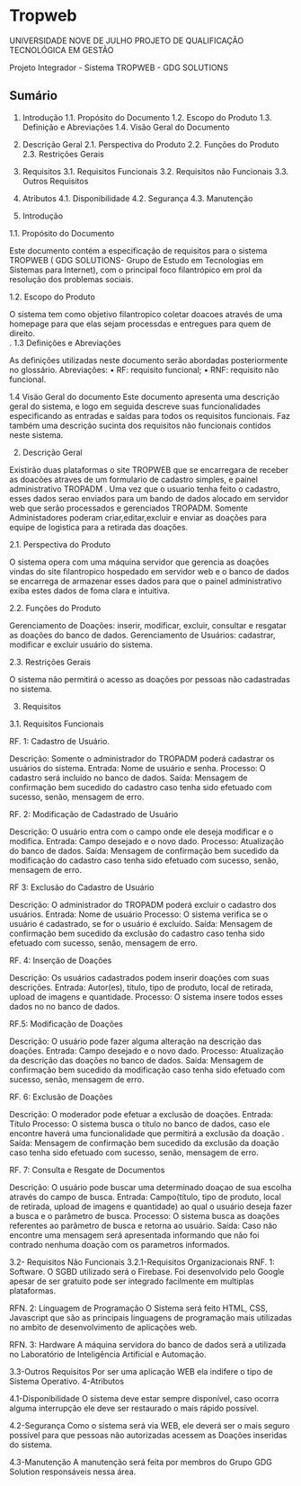 # Tropweb
UNIVERSIDADE NOVE DE JULHO
PROJETO DE QUALIFICAÇÃO TECNOLÓGICA EM GESTÃO

Projeto Integrador - Sistema TROPWEB - GDG SOLUTIONS

Sumário
-------------------------------------------------------
1.	Introdução
1.1.	Propósito do Documento
1.2.	Escopo do Produto
1.3.	Definição e Abreviações
1.4.	Visão Geral do Documento

2.	Descrição Geral
2.1.	Perspectiva do Produto
2.2.	Funções do Produto
2.3.	 Restrições Gerais

3.	Requisitos
3.1.	Requisitos Funcionais
3.2.	Requisitos não Funcionais 3.3. Outros Requisitos

4.	Atributos
4.1.	Disponibilidade
4.2.	Segurança
4.3.	Manutenção
 
1.	Introdução

1.1.	Propósito do Documento

Este documento contém a especificação de requisitos para o sistema TROPWEB ( GDG SOLUTIONS- Grupo de Estudo em Tecnologias em Sistemas para Internet), com o principal foco filantrópico em prol da resolução dos problemas sociais.

1.2.	Escopo do Produto

O sistema tem como objetivo filantropico coletar doacoes através de uma homepage para que elas sejam processdas e entregues para quem de direito.  
  .
1.3	Definições e Abreviações

As definições utilizadas neste documento serão abordadas posteriormente no glossário. Abreviações:
•	RF: requisito funcional;
•	RNF: requisito não funcional.


1.4	Visão Geral do documento
Este documento apresenta uma descrição geral do sistema, e logo em seguida descreve suas funcionalidades especificando as entradas e saídas para todos os requisitos funcionais. Faz também uma descrição sucinta dos requisitos não funcionais contidos neste sistema.

2.	Descrição Geral

Existirão duas plataformas o site TROPWEB que se encarregara de receber as doacões atraves de um formulario de cadastro simples, e painel administrativo TROPADM . 
Uma vez que  o usuario tenha feito o cadastro, esses dados serao enviados para um bando de dados alocado em servidor web que serão processados e gerenciados TROPADM.
Somente Administadores poderam criar,editar,excluir e enviar as doações para equipe de logistica para a retirada das doações.  
 
2.1.	Perspectiva do Produto

O sistema opera com uma máquina servidor que gerencia as doações vindas do site filantropico hospedado em servidor web e o banco de dados se encarrega de armazenar esses dados para que o painel administrativo exiba estes dados de foma clara e intuitiva. 

2.2.	Funções do Produto

Gerenciamento de Doações: inserir, modificar, excluir, consultar e resgatar as doações do banco de dados.
Gerenciamento de Usuários: cadastrar, modificar e excluir usuário do sistema.

2.3.	Restrições Gerais

O sistema não permitirá o acesso as doações por pessoas não cadastradas no sistema.
 
3.	Requisitos

3.1.	Requisitos Funcionais

RF. 1: Cadastro de Usuário.

Descrição: Somente o administrador do TROPADM poderá cadastrar os usuários do sistema. Entrada: Nome de usuário e senha.
Processo: O cadastro será incluído no banco de dados.
Saída: Mensagem de confirmação bem sucedido do cadastro caso tenha sido efetuado com sucesso, senão, mensagem de erro.

RF. 2: Modificação de Cadastrado de Usuário

Descrição: O usuário entra com o campo onde ele deseja modificar e o modifica. Entrada: Campo desejado e o novo dado.
Processo: Atualização do banco de dados.
Saída: Mensagem de confirmação bem sucedido da modificação do cadastro caso tenha sido efetuado com sucesso, senão, mensagem de erro.

RF 3: Exclusão do Cadastro de Usuário

Descrição: O administrador do TROPADM poderá excluir o cadastro dos usuários. Entrada: Nome de usuário
Processo: O sistema verifica se o usuário é cadastrado, se for o usuário é excluído.
Saída: Mensagem de confirmação bem sucedido da exclusão do cadastro caso tenha sido efetuado com sucesso, senão, mensagem de erro.

RF. 4: Inserção de Doações

Descrição: Os usuários cadastrados podem inserir doações com suas descrições.
Entrada: Autor(es), título, tipo de produto, local de retirada, upload de imagens e quantidade.
Processo: O sistema insere todos esses dados no no banco de dados.

RF.5: Modificação de Doações

Descrição: O usuário pode fazer alguma alteração na descrição das doações. Entrada: Campo desejado e o novo dado.
Processo: Atualização da descrição das doações no banco de dados.
Saída: Mensagem de confirmação bem sucedido da modificação caso tenha sido efetuado com sucesso, senão, mensagem de erro.

RF. 6: Exclusão de Doações

Descrição: O moderador pode efetuar a exclusão de doações. Entrada: Título
Processo: O sistema busca o título no banco de dados, caso ele encontre haverá uma funcionalidade que permitirá a exclusão da doação .
Saída: Mensagem de confirmação bem sucedido da exclusão da doação caso tenha sido efetuado com sucesso, senão, mensagem de erro.
 
RF. 7: Consulta e Resgate de Documentos

Descrição: O usuário pode buscar uma determinado doaçao de sua escolha através do  campo de busca.
Entrada: Campo(título, tipo de produto, local de retirada, upload de imagens e quantidade) ao qual o usuário deseja fazer a busca e o parâmetro de busca.
Processo: O sistema busca as doações referentes ao parâmetro de busca e retorna ao usuário.
Saída: Caso não encontre uma mensagem será apresentada informando que não foi contrado nenhuma doação com os parametros informados.

3.2- Requisitos Não Funcionais 3.2.1-Requisitos Organizacionais RNF. 1: Software.
O SGBD utilizado será o Firebase. Foi desenvolvido pelo Google apesar de ser gratuito pode ser integrado facilmente em multiplas plataformas.

RFN. 2: Linguagem de Programação
O Sistema será feito HTML, CSS, Javascript que são as principais linguagens de programação mais utilizadas no ambito de desenvolvimento de aplicações web.

RFN. 3: Hardware
A máquina servidora do banco de dados será a utilizada no Laboratório de Inteligência Artificial e Automação.

3.3-Outros Requisitos
Por ser uma aplicação WEB ela indifere o tipo de Sistema Operativo. 
4-Atributos

4.1-Disponibilidade
O sistema deve estar sempre disponível, caso ocorra alguma interrupção ele deve ser restaurado o mais rápido possível.

4.2-Segurança
Como o sistema será via WEB, ele deverá ser o mais seguro possível para que pessoas não autorizadas acessem as Doações inseridas do sistema.

4.3-Manutenção
A manutenção será feita por membros do Grupo GDG Solution responsáveis nessa área.


